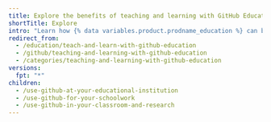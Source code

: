 ```yaml
---
title: Explore the benefits of teaching and learning with GitHub Education
shortTitle: Explore
intro: "Learn how {% data variables.product.prodname_education %} can benefit your classroom, schoolwork, or research and how to apply for free access to various developer tools from {% data variables.product.company_short %}'s partners."
redirect_from:
  - /education/teach-and-learn-with-github-education
  - /github/teaching-and-learning-with-github-education
  - /categories/teaching-and-learning-with-github-education
versions:
  fpt: "*"
children:
  - /use-github-at-your-educational-institution
  - /use-github-for-your-schoolwork
  - /use-github-in-your-classroom-and-research
---
```

